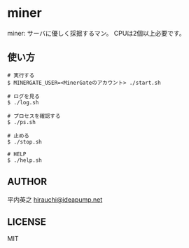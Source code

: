 # miner
miner: サーバに優しく採掘するマン。
CPUは2個以上必要です。

## 使い方
```
# 実行する
$ MINERGATE_USER=<MinerGateのアカウント> ./start.sh

# ログを見る
$ ./log.sh

# プロセスを確認する
$ ./ps.sh

# 止める
$ ./stop.sh

# HELP
$ ./help.sh
```

## AUTHOR
平内英之 <hirauchi@ideapump.net>

## LICENSE
MIT
